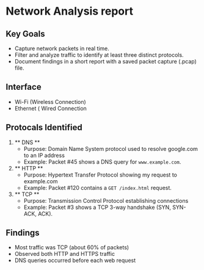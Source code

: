 # Network Analysis report

## Key Goals
-  Capture network packets in real time.
-  Filter and analyze traffic to identify at least three distinct protocols.
-  Document findings in a short report with a saved packet capture (.pcap) file.

## Interface
-  Wi-Fi (Wireless Connection)
-  Ethernet ( Wired Connection
## Protocals Identified 
1. ** DNS **
   -  Purpose: Domain Name System protocol used to resolve google.com to an IP address
   -  Example: Packet #45 shows a DNS query for `www.example.com`.
2. ** HTTP **
   -  Purpose: Hypertext Transfer Protocol showing my request to example.com
   -  Example: Packet #120 contains a `GET /index.html` request.
3. ** TCP **
   -  Purpose:  Transmission Control Protocol establishing connections
   -  Example: Packet #3 shows a TCP 3-way handshake (SYN, SYN-ACK, ACK).

## Findings
-  Most traffic was TCP (about 60% of packets)
-  Observed both HTTP and HTTPS traffic
-  DNS queries occurred before each web request

  
